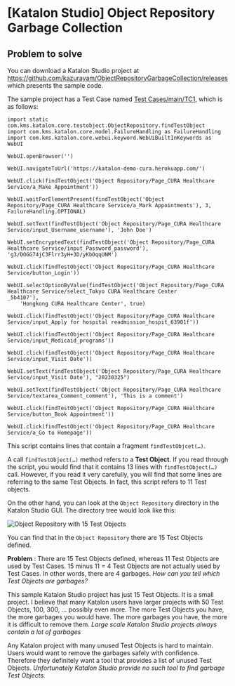 # \[Katalon Studio\] Object Repository Garbage Collection

## Problem to solve

You can download a Katalon Studio project at <https://github.com/kazurayam/ObjectRepositoryGarbageCollection/releases> which presents the sample code.

The sample project has a Test Case named [Test Cases/main/TC1](https://github.com/kazurayam/ObjectRepositoryGarbageCollection/blob/develop/Scripts/main/TC1/Script1677544889443.groovy), which is as follows:

    import static com.kms.katalon.core.testobject.ObjectRepository.findTestObject
    import com.kms.katalon.core.model.FailureHandling as FailureHandling
    import com.kms.katalon.core.webui.keyword.WebUiBuiltInKeywords as WebUI

    WebUI.openBrowser('')

    WebUI.navigateToUrl('https://katalon-demo-cura.herokuapp.com/')

    WebUI.click(findTestObject('Object Repository/Page_CURA Healthcare Service/a_Make Appointment'))

    WebUI.waitForElementPresent(findTestObject('Object Repository/Page_CURA Healthcare Service/a_Mark Appointments'), 3, FailureHandling.OPTIONAL)

    WebUI.setText(findTestObject('Object Repository/Page_CURA Healthcare Service/input_Username_username'), 'John Doe')

    WebUI.setEncryptedText(findTestObject('Object Repository/Page_CURA Healthcare Service/input_Password_password'), 'g3/DOGG74jC3Flrr3yH+3D/yKbOqqUNM')

    WebUI.click(findTestObject('Object Repository/Page_CURA Healthcare Service/button_Login'))

    WebUI.selectOptionByValue(findTestObject('Object Repository/Page_CURA Healthcare Service/select_Tokyo CURA Healthcare Center        _5b4107'), 
        'Hongkong CURA Healthcare Center', true)

    WebUI.click(findTestObject('Object Repository/Page_CURA Healthcare Service/input_Apply for hospital readmission_hospit_63901f'))

    WebUI.click(findTestObject('Object Repository/Page_CURA Healthcare Service/input_Medicaid_programs'))

    WebUI.click(findTestObject('Object Repository/Page_CURA Healthcare Service/input_Visit Date'))

    WebUI.setText(findTestObject('Object Repository/Page_CURA Healthcare Service/input_Visit Date'), "20230325")

    WebUI.setText(findTestObject('Object Repository/Page_CURA Healthcare Service/textarea_Comment_comment'), 'This is a comment')

    WebUI.click(findTestObject('Object Repository/Page_CURA Healthcare Service/button_Book Appointment'))

    WebUI.click(findTestObject('Object Repository/Page_CURA Healthcare Service/a_Go to Homepage'))

This script contains lines that contain a fragment `findTestObjcet(…​)`.

A call `findTestObject(…​)` method refers to a **Test Object**. If you read through the script, you would find that it contains 13 lines with `findTestObject(…​)` call. However, if you read it very carefully, you will find that some lines are referring to the same Test Objects. In fact, this script refers to 11 Test objects.

On the other hand, you can look at the `Object Repository` directory in the Katalon Studio GUI. The directory tree would look like this:

![Object Repository with 15 Test Objects](https://kazurayam.github.io/ObjectRepositoryGarbageCollection/images/1_1_ObjectRepositoryContains15TestObjects.png)

You can find that in the `Object Repository` there are 15 Test Objects defined.

**Problem** : There are 15 Test Objects defined, whereas 11 Test Objects are used by Test Cases. 15 minus 11 = 4 Test Objects are not actually used by Test Cases. In other words, there are 4 garbages. *How can you tell which Test Objects are garbages?*

This sample Katalon Studio project has just 15 Test Objects. It is a small project. I believe that many Katalon users have larger projects with 50 Test Objects, 100, 300, …​ possibly even more. The more Test Objects you have, the more garbages you would have. The more garbages you have, the more it is difficult to remove them. *Large scale Katalon Studio projects always contain a lot of garbages*

Any Katalon project with many unused Test Objects is hard to maintain. Users would want to remove the garbages safely with confidence. Therefore they definitely want a tool that provides a list of unused Test Objects. *Unfortunately Katalon Studio provide no such tool to find garbage Test Objects.*
